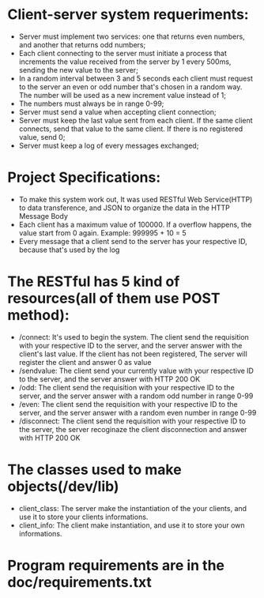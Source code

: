 # Client-server system requeriments:
- Server must implement two services: one that returns even numbers, and another that returns odd numbers;
- Each client connecting to the server must initiate a process that increments the value received from the server by 1 every 500ms, sending the new value to the server; 
- In a random interval between 3 and 5 seconds each client must request to the server an even or odd number that's chosen in a random way. The number will be used as a new increment value instead of 1;
- The numbers must always be in range 0-99;
- Server must send a value when accepting client connection;
- Server must keep the last value sent from each client. If the same client connects, send that value to the same client. If there is no registered value, send 0;
- Server must keep a log of every messages exchanged;

# Project Specifications:
- To make this system work out, It was used RESTful Web Service(HTTP) to data transference, and JSON to organize the data in the HTTP Message Body
- Each client has a maximum value of 100000. If a overflow happens, the value start from 0 again. Example: 999995 + 10 = 5
- Every message that a client send to the server has your respective ID, because that's used by the log

# The RESTful has 5 kind of resources(all of them use POST method):
- /connect: It's used to begin the system. The client send the requisition with your respective ID to the server, and the server answer with the client's last value. If the client has not been registered, The server will register the client and answer 0 as value
- /sendvalue: The client send your currently value with your respective ID to the server, and the server answer with HTTP 200 OK
- /odd: The client send the requisition with your respective ID to the server, and the server answer with a random odd number in range 0-99
- /even: The client send the requisition with your respective ID to the server, and the server answer with a random even number in range 0-99
- /disconnect: The client send the requisition with your respective ID to the server, the server recoginaze the client disconnection and answer with HTTP 200 OK

# The classes used to make objects(/dev/lib)
- client_class: The server make the instantiation of the your clients, and use it to store your clients informations.
- client_info: The client make instantiation, and use it to store your own informations.

# Program requirements are in the doc/requirements.txt
